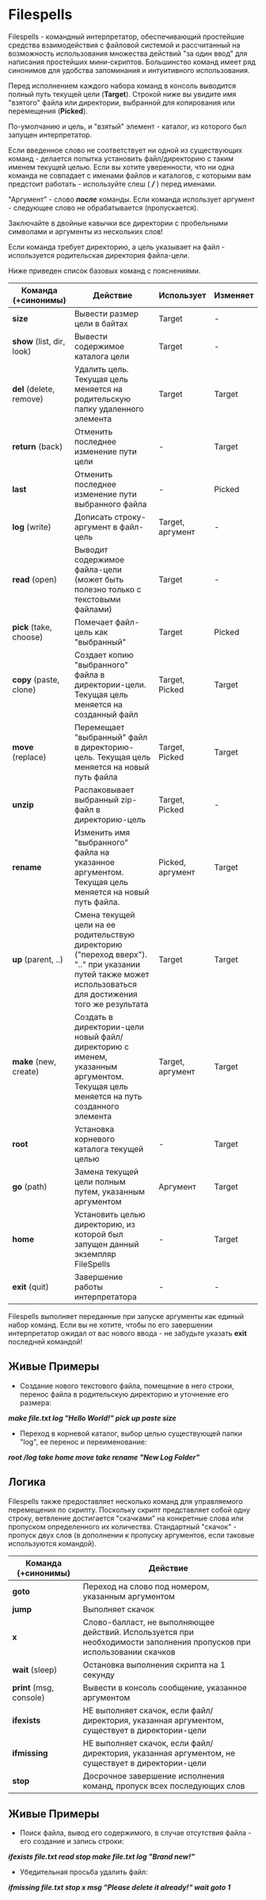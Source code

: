 # Filespells
Filespells - командный интерпретатор, обеспечивающий простейшие средства взаимодействия с файловой системой и рассчитанный на возможность использования множества действий "за один ввод" для написания простейших мини-скриптов. Большинство команд имеет ряд синонимов для удобства запоминания и интуитивного использования.

Перед исполнением каждого набора команд в консоль выводится полный путь текущей цели (**Target**).
Строкой ниже вы увидите имя "взятого" файла или директории, выбранной для копирования или перемещения (**Picked**).

По-умолчанию и цель, и "взятый" элемент - каталог, из которого был запущен интерпретатор.

Если введенное слово не соответствует ни одной из существующих команд - делается попытка установить файл/директорию с таким именем текущей целью. Если вы хотите уверенности, что ни одна команда не совпадает с именами файлов и каталогов, с которыми вам предстоит работать - используйте слеш ( ***/*** ) перед именами.

"Аргумент" - слово ***после*** команды. Если команда использует аргумент - следующее слово не обрабатывается (пропускается).

Заключайте в двойные кавычки все директории с пробельными символами и аргументы из нескольких слов!

Если команда требует директорию, а цель указывает на файл - используется родительская директория файла-цели.

Ниже приведен список базовых команд с пояснениями.

Команда (+синонимы)      |                        Действие                    |    Использует     |  Изменяет
-------------------------|----------------------------------------------------|-------------------|-----------
**size**                 | Вывести размер цели в байтах                       | Target            | -
**show** (list, dir, look) | Вывести содержимое каталога цели                   | Target            | -
**del** (delete, remove) | Удалить цель. Текущая цель меняется на родительскую папку удаленного элемента | Target   | Target
**return** (back)        | Отменить последнее изменение пути цели             | -                 | Target
**last**                 | Отменить последнее изменение пути выбранного файла | -                 | Picked
**log** (write)          | Дописать строку-аргумент в файл-цель                        | Target, аргумент  | -
**read** (open)          | Выводит содержимое файла-цели (может быть полезно только с текстовыми файлами) | Target | -
**pick** (take, choose)  | Помечает файл-цель как "выбранный"                 | Target            | Picked
**copy** (paste, clone)  | Создает копию "выбранного" файла в директории-цели. Текущая цель меняется на созданный файл | Target, Picked            | Target
**move** (replace)       | Перемещает "выбранный" файл в директорию-цель. Текущая цель меняется на новый путь файла | Target, Picked            | Target
**unzip**       | Распаковывает выбранный zip-файл в директорию-цель | Target, Picked            | -
**rename**               | Изменить имя "выбранного" файла на указанное аргументом. Текущая цель меняется на новый путь файла. | Picked, аргумент | Target
**up** (parent, ..)      | Смена текущей цели на ее родительствую директорию ("переход вверх"). ".." при указании путей также может использоваться для достижения того же результата | Target         | Target
**make** (new, create)   | Создать в директории-цели новый файл/директорию с именем, указанным аргументом. Текущая цель меняется на путь созданного элемента | Target, аргумент | Target
**root**                 | Установка корневого каталога текущей целью | -            | Target
**go** (path)      | Замена текущей цели полным путем, указанным аргументом | Аргумент | Target
**home**       | Установить целью директорию, из которой был запущен данный экземпляр FileSpells | -   | Target
**exit** (quit)          | Завершение работы интерпретатора | -            | -

Filespells выполняет переданные при запуске аргументы как единый набор команд. Если вы не хотите, чтобы по его завершении интерпретатор ожидал от вас нового ввода - не забудьте указать **exit** последней командой!

## Живые Примеры

 - Создание нового текстового файла, помещение в него строки, перенос файла в родительскую директорию и уточнение его размера:

***make file.txt log "Hello World!" pick up paste size***

 - Переход в корневой каталог, выбор целью существующей папки "log", ее перенос и переименование:

***root /log take home move take rename "New Log Folder"***

## Логика

Filespells также предоставляет несколько команд для управляемого перемещения по скрипту. Поскольку скрипт представляет собой одну строку, ветвление достигается "скачками" на конкретные слова или пропуском определенного их количества. Стандартный "скачок" - пропуск двух слов (в дополнении к пропуску аргументов, если таковые используются командой).

Команда (+синонимы)      |                        Действие                    
-------------------------|----------------------------------------------------
**goto**                 | Переход на слово под номером, указанным аргументом
**jump**                 | Выполняет скачок
**x**                    | Слово-балласт, не выполняющее действий. Используется при необходимости заполнения пропусков при использовании скачков
**wait** (sleep)         | Остановка выполнения скрипта на 1 секунду
**print** (msg, console) | Вывести в консоль сообщение, указанное аргументом
**ifexists**             | НЕ выполняет скачок, если файл/директория, указанная аргументом, существует в директории-цели
**ifmissing**            | НЕ выполняет скачок, если файл/директория, указанная аргументом, не существует в директории-цели
**stop**                 | Досрочное завершение исполнения команд, пропуск всех последующих слов

## Живые Примеры

 - Поиск файла, вывод его содержимого, в случае отсутствия файла - его создание и запись строки:
 
 ***ifexists file.txt read stop make file.txt log "Brand new!"***
 
 - Убедительная просьба удалить файл:
 
 ***ifmissing file.txt stop x msg "Please delete it already!" wait goto 1***
